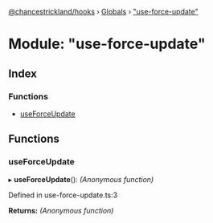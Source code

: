 [@chancestrickland/hooks](../README.md) › [Globals](../globals.md) › ["use-force-update"](_use_force_update_.md)

# Module: "use-force-update"

## Index

### Functions

* [useForceUpdate](_use_force_update_.md#useforceupdate)

## Functions

###  useForceUpdate

▸ **useForceUpdate**(): *(Anonymous function)*

Defined in use-force-update.ts:3

**Returns:** *(Anonymous function)*
